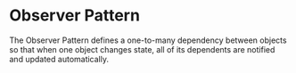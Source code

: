 # Observer Pattern

The Observer Pattern defines a one-to-many dependency between objects so that when one object changes state, all of its dependents are notified and updated automatically.